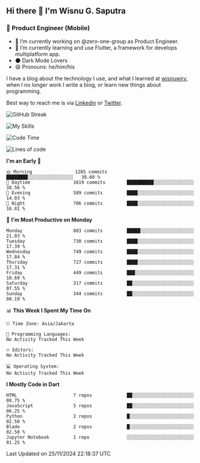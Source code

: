 ## Hi there 👋 I'm Wisnu G. Saputra

### :mobile_phone_off: Product Engineer (Mobile)

- 🔭 I’m currently working on @zero-one-group as Product Engineer.
- 🌱 I’m currently learning and use Flutter, a framework for develops multiplatform app.
- 🌑 Dark Mode Lovers
- 😄 Pronouns: he/him/his

I have a blog about the technology I use, and what I learned at [wisnuwiry](https://wisnuwiry.space/), when I no longer work I write a blog, or learn new things about programming.

Best way to reach me is via [Linkedin](https://www.linkedin.com/in/wisnu-saputra/) or [Twitter](https://twitter.com/wisnuwiry).

![GitHub Streak](https://streak-stats.demolab.com?user=wisnuwiry&theme=dark&hide_border=true)

![My Skills](https://skillicons.dev/icons?i=dart,flutter,kotlin,swift,go,js,css,neovim,git,linux&perline=5)

<!--START_SECTION:waka-->
![Code Time](http://img.shields.io/badge/Code%20Time-1%2C581%20hrs%2027%20mins-blue)

![Lines of code](https://img.shields.io/badge/From%20Hello%20World%20I%27ve%20Written-6.0%20million%20lines%20of%20code-blue)

**I'm an Early 🐤** 

```text
🌞 Morning                1285 commits        ████████░░░░░░░░░░░░░░░░░   30.60 % 
🌆 Daytime                1619 commits        ██████████░░░░░░░░░░░░░░░   38.56 % 
🌃 Evening                589 commits         ████░░░░░░░░░░░░░░░░░░░░░   14.03 % 
🌙 Night                  706 commits         ████░░░░░░░░░░░░░░░░░░░░░   16.81 % 
```
📅 **I'm Most Productive on Monday** 

```text
Monday                   883 commits         █████░░░░░░░░░░░░░░░░░░░░   21.03 % 
Tuesday                  730 commits         ████░░░░░░░░░░░░░░░░░░░░░   17.39 % 
Wednesday                749 commits         ████░░░░░░░░░░░░░░░░░░░░░   17.84 % 
Thursday                 727 commits         ████░░░░░░░░░░░░░░░░░░░░░   17.31 % 
Friday                   449 commits         ███░░░░░░░░░░░░░░░░░░░░░░   10.69 % 
Saturday                 317 commits         ██░░░░░░░░░░░░░░░░░░░░░░░   07.55 % 
Sunday                   344 commits         ██░░░░░░░░░░░░░░░░░░░░░░░   08.19 % 
```


📊 **This Week I Spent My Time On** 

```text
🕑︎ Time Zone: Asia/Jakarta

💬 Programming Languages: 
No Activity Tracked This Week

🔥 Editors: 
No Activity Tracked This Week

💻 Operating System: 
No Activity Tracked This Week
```

**I Mostly Code in Dart** 

```text
HTML                     7 repos             ██░░░░░░░░░░░░░░░░░░░░░░░   08.75 % 
JavaScript               5 repos             ██░░░░░░░░░░░░░░░░░░░░░░░   06.25 % 
Python                   2 repos             █░░░░░░░░░░░░░░░░░░░░░░░░   02.50 % 
Blade                    2 repos             █░░░░░░░░░░░░░░░░░░░░░░░░   02.50 % 
Jupyter Notebook         1 repo              ░░░░░░░░░░░░░░░░░░░░░░░░░   01.25 % 
```




 Last Updated on 25/11/2024 22:18:37 UTC
<!--END_SECTION:waka-->
